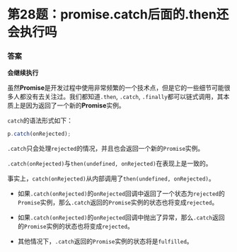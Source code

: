 # 第28题：promise.catch后面的.then还会执行吗

### 答案

**会继续执行**

虽然**Promise**是开发过程中使用非常频繁的一个技术点，但是它的一些细节可能很多人都没有去关注过。我们都知道`.then`, `.catch`, `.finally`都可以链式调用，其本质上是因为返回了一个新的**Promise**实例。

`catch`的语法形式如下：

```js
p.catch(onRejected);
```

`.catch`只会处理`rejected`的情况，并且也会返回一个新的`Promise`实例。

`.catch(onRejected)`与`then(undefined, onRejected)`在表现上是一致的。

事实上，`catch(onRejected)`从内部调用了`then(undefined, onRejected)`。

* 如果`.catch(onRejected)`的`onRejected`回调中返回了一个状态为`rejected`的`Promise`实例，那么`.catch`返回的`Promise`实例的状态也将变成`rejected`。

* 如果`.catch(onRejected)`的`onRejected`回调中抛出了异常，那么`.catch`返回的`Promise`实例的状态也将变成`rejected`。

* 其他情况下，`.catch`返回的`Promise`实例的状态将是`fulfilled`。